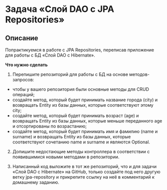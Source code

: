 # Задача «Слой DAO c JPA Repositories»
## Описание
Попрактикуемся в работе с JPA Repositories, переписав приложение для работы с БД «Слой DAO c Hibernate».

**Что нужно сделать**

1. Перепишите репозиторий для работы с БД на основе методов-запросов:
* чтобы у вашего репозитория были основные методы для CRUD операций;
* создайте метод, который будет принимать название города (city) и возвращать Entity из базы данных, которые соответствуют этому city;
* создайте метод, который будет принимать возраст (age) и возвращать Entity из базы данных, которые меньше переданного age и отсортированы по возрастанию;
* создайте метод, который будет принимать имя и фамилию (name и surname) и возвращать Entity из базы данных, которые соответствуют сочетанию name и surname и являются Optional.
2. Допишите недостающие методы контроллера в соответствии с появившимися новыми методами в репозитории.

3. Написанный код выложите в тот же репозиторий, что и для задачи «Слой DAO c Hibernate» на GitHub, только создайте под него другую ветку jpa-repository и прикрепите ссылку на неё в комментарий к домашнему заданию.